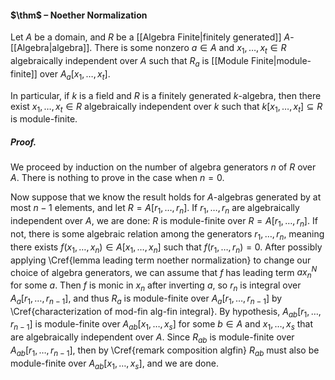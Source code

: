 #### $\thm$ – Noether Normalization
Let $A$ be a domain, and $R$ be a [[Algebra Finite|finitely generated]] $A$-[[Algebra|algebra]]. There is some nonzero $a\in A$ and $x_1,\dots,x_t\in R$ algebraically independent over $A$ such that $R_a$ is [[Module Finite|module-finite]] over $A_a[x_1,\dots,x_t]$. 

In particular, if $k$ is a field and $R$ is a finitely generated $k$-algebra, then there exist $x_1, \ldots, x_t \in R$ algebraically independent over $k$ such that $k[x_1,\ldots,x_t] \subseteq R$ is module-finite.

##### *Proof.*
We proceed by induction on the number of algebra generators $n$ of $R$ over $A$. There is nothing to prove in the case when $n=0$.

Now suppose that we know the result holds for $A$-algebras generated by at most $n-1$ elements, and let $R=A[r_1,\dots,r_n]$. If $r_1,\dots,r_n$ are algebraically independent over $A$, we are done: $R$ is module-finite over $R = A[r_1,\dots,r_n]$. If not, there is some algebraic relation among the generators $r_1, \ldots, r_n$, meaning there exists $f(x_1,\dots,x_n) \in A[x_1,\dots,x_n]$ such that $f(r_1,\dots,r_n)=0$. After possibly applying \Cref{lemma leading term noether normalization} to change our choice of algebra generators, we can assume that $f$ has leading term $a x_n^N$ for some $a$. Then $f$ is monic in $x_n$ after inverting $a$, so $r_n$ is integral over $A_a[r_1,\dots,r_{n-1}]$, and thus $R_a$ is module-finite over $A_a[r_1,\dots,r_{n-1}]$ by \Cref{characterization of mod-fin alg-fin integral}. By hypothesis, $A_{ab}[r_1,\dots,r_{n-1}]$ is module-finite over $A_{ab}[x_1,\dots,x_s]$ for some $b\in A$ and $x_1,\dots,x_s$ that are algebraically independent over $A$. Since $R_{ab}$ is module-finite over $A_{ab}[r_1,\dots,r_{n-1}]$, then by \Cref{remark composition algfin} $R_{ab}$ must also be module-finite over $A_{ab}[x_1,\dots,x_s]$, and we are done.